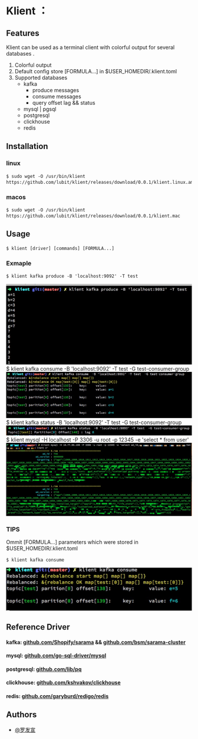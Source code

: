 # Klient ：       
## Features


Klient can be used as a terminal client with colorful output for several databases .   

1. Colorful output
2. Default config store [FORMULA...] in $USER_HOMEDIR/.klient.toml 
3. Supported databases 
    * kafka
        * produce messages
        * consume messages 
        * query offset lag && status
    * mysql | pgsql
    * postgresql
    * clickhouse
    * redis

## Installation

### linux

    $ sudo wget -O /usr/bin/klient https://github.com/lubit/klient/releases/download/0.0.1/klient.linux.amd64

### macos

    $ sudo wget -O /usr/bin/klient https://github.com/lubit/klient/releases/download/0.0.1/klient.mac

## Usage

    $ klient [driver] [commands] [FORMULA...]

### Exmaple 


    $ klient kafka produce -B 'localhost:9092' -T test
![kafka-produce](./docs/img/kafka-produce.png)
    $ klient kafka consume  -B 'localhost:9092' -T test  -G test-consumer-group
![kafka-consume](./docs/img/kafka-consume.png)
    $ klient kafka status  -B 'localhost:9092' -T test  -G test-consumer-group
![kafka-status](./docs/img/kafka-status.png)
    $ klient mysql -H localhost -P 3306 -u root -p 12345 -e 'select *  from user'
![mysql](./docs/img/mysql.png)

### TIPS 
Ommit [FORMULA...] parameters which were stored in  $USER_HOMEDIR/.klient.toml

    $ klient kafka consume
![kafka-consume-without-params](./docs/img/kafka-consume-without-params.png)

## Reference Driver
#### kafka: [github.com/Shopify/sarama](github.com/Shopify/sarama) && [github.com/bsm/sarama-cluster](github.com/bsm/sarama-cluster)
#### mysql: [github.com/go-sql-driver/mysql](github.com/go-sql-driver/mysql)
#### postgresql: [github.com/lib/pq](github.com/lib/pq)
#### clickhouse: [github.com/kshvakov/clickhouse](github.com/kshvakov/clickhouse)
#### redis: [github.com/garyburd/redigo/redis](github.com/garyburd/redigo/redis)


## Authors
* [@罗发宣](https://weibo.com/u/6028984452)

